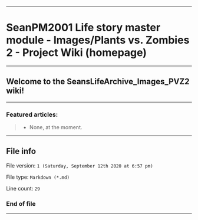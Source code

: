 
***

# SeanPM2001 Life story master module - Images/Plants vs. Zombies 2 - Project Wiki (homepage)

***

## Welcome to the SeansLifeArchive_Images_PVZ2 wiki!

***

### Featured articles:

> * None, at the moment.

***

## File info

File version: `1 (Saturday, September 12th 2020 at 6:57 pm)`

File type: `Markdown (*.md)`

Line count: `29`

### End of file

***
